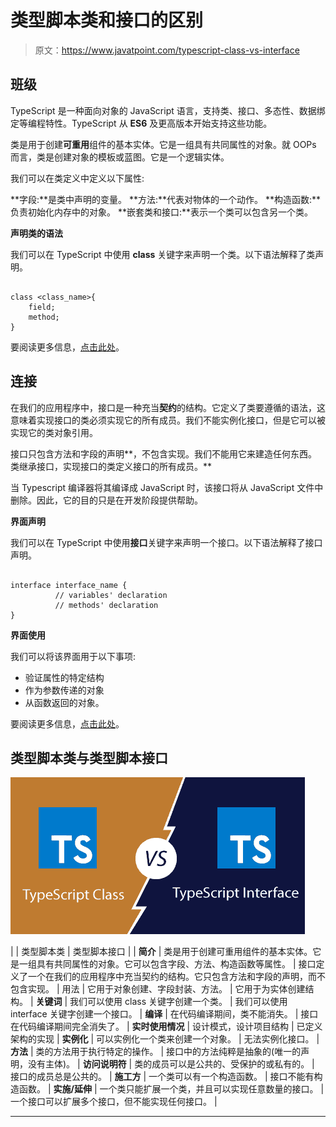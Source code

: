 # 类型脚本类和接口的区别

> 原文：<https://www.javatpoint.com/typescript-class-vs-interface>

## 班级

TypeScript 是一种面向对象的 JavaScript 语言，支持类、接口、多态性、数据绑定等编程特性。TypeScript 从 **ES6** 及更高版本开始支持这些功能。

类是用于创建**可重用**组件的基本实体。它是一组具有共同属性的对象。就 OOPs 而言，类是创建对象的模板或蓝图。它是一个逻辑实体。

我们可以在类定义中定义以下属性:

**字段:**是类中声明的变量。
**方法:**代表对物体的一个动作。
**构造函数:**负责初始化内存中的对象。
**嵌套类和接口:**表示一个类可以包含另一个类。

**声明类的语法**

我们可以在 TypeScript 中使用 **class** 关键字来声明一个类。以下语法解释了类声明。

```

class <class_name>{    
    field;    
    method;    
}  

```

要阅读更多信息，[点击此处](typescript-classes)。

## 连接

在我们的应用程序中，接口是一种充当**契约**的结构。它定义了类要遵循的语法，这意味着实现接口的类必须实现它的所有成员。我们不能实例化接口，但是它可以被实现它的类对象引用。

接口只包含方法和字段的声明**，不包含实现。我们不能用它来建造任何东西。类继承接口，实现接口的类定义接口的所有成员。**

当 Typescript 编译器将其编译成 JavaScript 时，该接口将从 JavaScript 文件中删除。因此，它的目的只是在开发阶段提供帮助。

**界面声明**

我们可以在 TypeScript 中使用**接口**关键字来声明一个接口。以下语法解释了接口声明。

```

interface interface_name {  
          // variables' declaration  
          // methods' declaration  
}  

```

**界面使用**

我们可以将该界面用于以下事项:

*   验证属性的特定结构
*   作为参数传递的对象
*   从函数返回的对象。

要阅读更多信息，[点击此处](typescript-interface)。

## 类型脚本类与类型脚本接口

![TypeScript Class vs. Interface](img/9f6a320f8fe80293912cccf7f27b7428.png)

|  | 类型脚本类 | 类型脚本接口 |
| **简介** | 类是用于创建可重用组件的基本实体。它是一组具有共同属性的对象。它可以包含字段、方法、构造函数等属性。 | 接口定义了一个在我们的应用程序中充当契约的结构。它只包含方法和字段的声明，而不包含实现。 | 用法 | 它用于对象创建、字段封装、方法。 | 它用于为实体创建结构。 | **关键词** | 我们可以使用 class 关键字创建一个类。 | 我们可以使用 interface 关键字创建一个接口。 | **编译** | 在代码编译期间，类不能消失。 | 接口在代码编译期间完全消失了。 | **实时使用情况** | 设计模式，设计项目结构 | 已定义架构的实现 | **实例化** | 可以实例化一个类来创建一个对象。 | 无法实例化接口。 | **方法** | 类的方法用于执行特定的操作。 | 接口中的方法纯粹是抽象的(唯一的声明，没有主体)。 | **访问说明符** | 类的成员可以是公共的、受保护的或私有的。 | 接口的成员总是公共的。 | **施工方** | 一个类可以有一个构造函数。 | 接口不能有构造函数。 | **实施/延伸** | 一个类只能扩展一个类，并且可以实现任意数量的接口。 | 一个接口可以扩展多个接口，但不能实现任何接口。 |

* * *